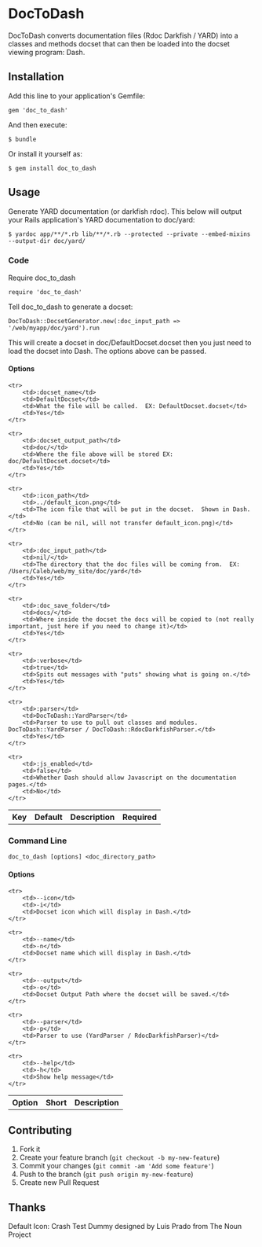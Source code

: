 # DocToDash

DocToDash converts documentation files (Rdoc Darkfish / YARD) into a classes and methods docset that can then be loaded into the docset viewing program: Dash.

## Installation

Add this line to your application's Gemfile:

    gem 'doc_to_dash'

And then execute:

    $ bundle

Or install it yourself as:

    $ gem install doc_to_dash

## Usage

Generate YARD documentation (or darkfish rdoc). This below will output your Rails application's YARD documentation to doc/yard:

    $ yardoc app/**/*.rb lib/**/*.rb --protected --private --embed-mixins --output-dir doc/yard/

### Code

Require doc_to_dash

    require 'doc_to_dash'

Tell doc_to_dash to generate a docset:

    DocToDash::DocsetGenerator.new(:doc_input_path => '/web/myapp/doc/yard').run

This will create a docset in doc/DefaultDocset.docset then you just need to load the docset into Dash.  The options above can be passed.

#### Options

<table>
    <tr>
        <th>Key</th>
        <th>Default</th>
        <th>Description</th>
        <th>Required</th>
    </tr>

    <tr>
        <td>:docset_name</td>
        <td>DefaultDocset</td>
        <td>What the file will be called.  EX: DefaultDocset.docset</td>
        <td>Yes</td>
    </tr>

    <tr>
        <td>:docset_output_path</td>
        <td>doc/</td>
        <td>Where the file above will be stored EX: doc/DefaultDocset.docset</td>
        <td>Yes</td>
    </tr>

    <tr>
        <td>:icon_path</td>
        <td>../default_icon.png</td>
        <td>The icon file that will be put in the docset.  Shown in Dash.</td>
        <td>No (can be nil, will not transfer default_icon.png)</td>
    </tr>

    <tr>
        <td>:doc_input_path</td>
        <td>nil/</td>
        <td>The directory that the doc files will be coming from.  EX: /Users/Caleb/web/my_site/doc/yard</td>
        <td>Yes</td>
    </tr>

    <tr>
        <td>:doc_save_folder</td>
        <td>docs/</td>
        <td>Where inside the docset the docs will be copied to (not really important, just here if you need to change it)</td>
        <td>Yes</td>
    </tr>

    <tr>
        <td>:verbose</td>
        <td>true</td>
        <td>Spits out messages with "puts" showing what is going on.</td>
        <td>Yes</td>
    </tr>

    <tr>
        <td>:parser</td>
        <td>DocToDash::YardParser</td>
        <td>Parser to use to pull out classes and modules.  DocToDash::YardParser / DocToDash::RdocDarkfishParser.</td>
        <td>Yes</td>
    </tr>
    
    <tr>
        <td>:js_enabled</td>
        <td>false</td>
        <td>Whether Dash should allow Javascript on the documentation pages.</td>
        <td>No</td>
    </tr>
   
</table>

### Command Line

    doc_to_dash [options] <doc_directory_path>

#### Options

<table>
    <tr>
        <th>Option</th>
        <th>Short</th>
        <th>Description</th>
    </tr>

    <tr>
        <td>--icon</td>
        <td>-i</td>
        <td>Docset icon which will display in Dash.</td>
    </tr>

    <tr>
        <td>--name</td>
        <td>-n</td>
        <td>Docset name which will display in Dash.</td>
    </tr>

    <tr>
        <td>--output</td>
        <td>-o</td>
        <td>Docset Output Path where the docset will be saved.</td>
    </tr>

    <tr>
        <td>--parser</td>
        <td>-p</td>
        <td>Parser to use (YardParser / RdocDarkfishParser)</td>
    </tr>

    <tr>
        <td>--help</td>
        <td>-h</td>
        <td>Show help message</td>
    </tr>
</table>

## Contributing

1. Fork it
2. Create your feature branch (`git checkout -b my-new-feature`)
3. Commit your changes (`git commit -am 'Add some feature'`)
4. Push to the branch (`git push origin my-new-feature`)
5. Create new Pull Request

## Thanks

Default Icon: Crash Test Dummy designed by Luis Prado from The Noun Project